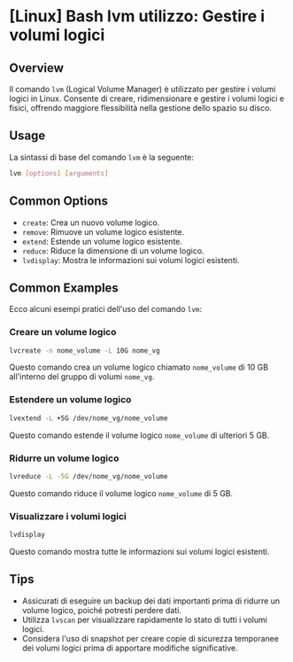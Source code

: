 # [Linux] Bash lvm utilizzo: Gestire i volumi logici

## Overview
Il comando `lvm` (Logical Volume Manager) è utilizzato per gestire i volumi logici in Linux. Consente di creare, ridimensionare e gestire i volumi logici e fisici, offrendo maggiore flessibilità nella gestione dello spazio su disco.

## Usage
La sintassi di base del comando `lvm` è la seguente:

```bash
lvm [options] [arguments]
```

## Common Options
- `create`: Crea un nuovo volume logico.
- `remove`: Rimuove un volume logico esistente.
- `extend`: Estende un volume logico esistente.
- `reduce`: Riduce la dimensione di un volume logico.
- `lvdisplay`: Mostra le informazioni sui volumi logici esistenti.

## Common Examples
Ecco alcuni esempi pratici dell'uso del comando `lvm`:

### Creare un volume logico
```bash
lvcreate -n nome_volume -L 10G nome_vg
```
Questo comando crea un volume logico chiamato `nome_volume` di 10 GB all'interno del gruppo di volumi `nome_vg`.

### Estendere un volume logico
```bash
lvextend -L +5G /dev/nome_vg/nome_volume
```
Questo comando estende il volume logico `nome_volume` di ulteriori 5 GB.

### Ridurre un volume logico
```bash
lvreduce -L -5G /dev/nome_vg/nome_volume
```
Questo comando riduce il volume logico `nome_volume` di 5 GB.

### Visualizzare i volumi logici
```bash
lvdisplay
```
Questo comando mostra tutte le informazioni sui volumi logici esistenti.

## Tips
- Assicurati di eseguire un backup dei dati importanti prima di ridurre un volume logico, poiché potresti perdere dati.
- Utilizza `lvscan` per visualizzare rapidamente lo stato di tutti i volumi logici.
- Considera l'uso di snapshot per creare copie di sicurezza temporanee dei volumi logici prima di apportare modifiche significative.